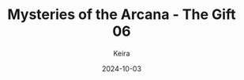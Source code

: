 ---
title: 'Mysteries of the Arcana - The Gift 06'
alt: 'Mysteries of the Arcana'
date: '2024-10-03'
author: 'Keira'
artist: 'Keira'
---